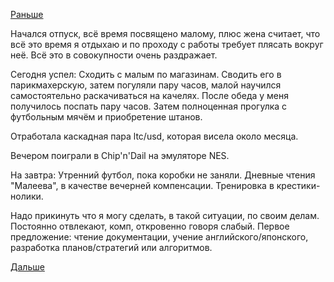[Раньше](2016.04.20.md)

Начался отпуск, всё время посвящено малому, плюс жена считает, что всё это время я отдыхаю и по проходу с работы требует плясать вокруг неё. Всё это в совокупности очень раздражает.

Сегодня успел:
Сходить с малым по магазинам.
Сводить его в парикмахерскую, затем погуляли пару часов, малой научился самостоятельно раскачиваться на качелях.
После обеда у меня получилось поспать пару часов.
Затем полноценная прогулка с футбольным мячём и приобретение штанов.

Отработала каскадная пара ltc/usd, которая висела около месяца.

Вечером поиграли в Chip'n'Dail на эмуляторе NES.

На завтра:
Утренний футбол, пока коробки не заняли.
Дневные чтения "Малеева", в качестве вечерней компенсации.
Тренировка в крестики-нолики.

Надо прикинуть что я могу сделать, в такой ситуации, по своим делам. Постоянно отвлекают, комп, откровенно говоря слабый.
Первое предложение: чтение документации, учение английского/японского, разработка планов/стратегий или алгоритмов.

[Дальше](2016.04.25.md)